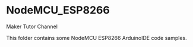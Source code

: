 # NodeMCU_ESP8266
Maker Tutor Channel

This folder contains some NodeMCU ESP8266 ArduinoIDE code samples.
